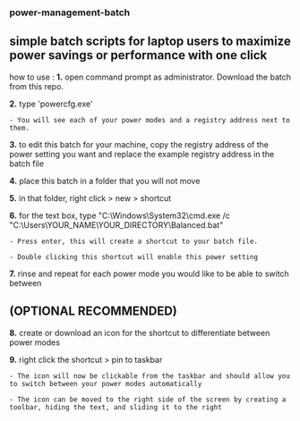 ### power-management-batch
## simple batch scripts for laptop users to maximize power savings or performance with one click

how to use :
  **1.** open command prompt as administrator. Download the batch from this repo.
  
  **2.** type 'powercfg.exe'
  
    - You will see each of your power modes and a registry address next to them.
    
  **3.** to edit this batch for your machine, copy the registry address of the power setting you want and replace the example registry address in the batch file
  
  **4.** place this batch in a folder that you will not move
  
  **5.** in that folder, right click > new > shortcut
  
  **6.** for the text box, type "C:\Windows\System32\cmd.exe /c "C:\Users\YOUR_NAME\YOUR_DIRECTORY\Balanced.bat"
  
    - Press enter, this will create a shortcut to your batch file.
    
    - Double clicking this shortcut will enable this power setting
    
  **7.** rinse and repeat for each power mode you would like to be able to switch between
  
  
  ## (OPTIONAL RECOMMENDED)
  
  **8.** create or download an icon for the shortcut to differentiate between power modes
  
  **9.** right click the shortcut > pin to taskbar
  
    - The icon will now be clickable from the taskbar and should allow you to switch between your power modes automatically
    
    - The icon can be moved to the right side of the screen by creating a toolbar, hiding the text, and sliding it to the right
    
